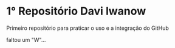 # 1° Repositório Davi Iwanow
 Primeiro repositório para praticar o uso e a integração do GitHub
 
faltou um "W"...
